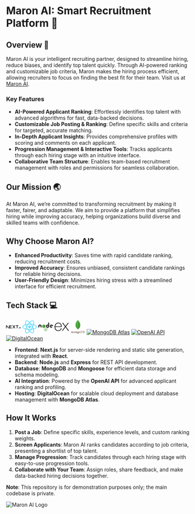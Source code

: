 # Maron AI: Smart Recruitment Platform 🚀

## Overview 🌟

Maron AI is your intelligent recruiting partner, designed to streamline hiring, reduce biases, and identify top talent quickly. Through AI-powered ranking and customizable job criteria, Maron makes the hiring process efficient, allowing recruiters to focus on finding the best fit for their team. Visit us at [Maron AI](https://www.maron.ai).

### Key Features
- **AI-Powered Applicant Ranking**: Effortlessly identifies top talent with advanced algorithms for fast, data-backed decisions.
- **Customizable Job Posting & Ranking**: Define specific skills and criteria for targeted, accurate matching.
- **In-Depth Applicant Insights**: Provides comprehensive profiles with scoring and comments on each applicant.
- **Progression Management & Interactive Tools**: Tracks applicants through each hiring stage with an intuitive interface.
- **Collaborative Team Structure**: Enables team-based recruitment management with roles and permissions for seamless collaboration.

## Our Mission 🌏

At Maron AI, we’re committed to transforming recruitment by making it faster, fairer, and adaptable. We aim to provide a platform that simplifies hiring while improving accuracy, helping organizations build diverse and skilled teams with confidence.

## Why Choose Maron AI?

- **Enhanced Productivity**: Saves time with rapid candidate ranking, reducing recruitment costs.
- **Improved Accuracy**: Ensures unbiased, consistent candidate rankings for reliable hiring decisions.
- **User-Friendly Design**: Minimizes hiring stress with a streamlined interface for efficient recruitment.

## Tech Stack 💻

<p align="left">
  <a href="https://nextjs.org/" target="_blank"><img src="https://raw.githubusercontent.com/devicons/devicon/master/icons/nextjs/nextjs-original-wordmark.svg" alt="Next.js" width="40" height="40"/></a>
  <a href="https://reactjs.org/" target="_blank"><img src="https://raw.githubusercontent.com/devicons/devicon/master/icons/react/react-original.svg" alt="React" width="40" height="40"/></a>
  <a href="https://nodejs.org" target="_blank"><img src="https://raw.githubusercontent.com/devicons/devicon/master/icons/nodejs/nodejs-original-wordmark.svg" alt="Node.js" width="40" height="40"/></a>
  <a href="https://expressjs.com" target="_blank"><img src="https://raw.githubusercontent.com/devicons/devicon/master/icons/express/express-original.svg" alt="Express.js" width="40" height="40"/></a>
  <a href="https://www.mongodb.com/" target="_blank"><img src="https://raw.githubusercontent.com/devicons/devicon/master/icons/mongodb/mongodb-original-wordmark.svg" alt="MongoDB" width="40" height="40"/></a>
  <a href="https://www.mongodb.com/cloud/atlas" target="_blank"><img src="https://www.vectorlogo.zone/logos/mongodb/mongodb-ar21.svg" alt="MongoDB Atlas" width="100" height="40"/></a>
  <a href="https://openai.com" target="_blank"><img src="https://upload.wikimedia.org/wikipedia/commons/thumb/6/6b/OpenAI_Logo.svg/2048px-OpenAI_Logo.svg.png" alt="OpenAI API" width="40" height="40"/></a>
  <a href="https://www.digitalocean.com/" target="_blank"><img src="https://www.vectorlogo.zone/logos/digitalocean/digitalocean-icon.svg" alt="DigitalOcean" width="40" height="40"/></a>
</p>

- **Frontend**: **Next.js** for server-side rendering and static site generation, integrated with **React**.
- **Backend**: **Node.js** and **Express** for REST API development.
- **Database**: **MongoDB** and **Mongoose** for efficient data storage and schema modeling.
- **AI Integration**: Powered by the **OpenAI API** for advanced applicant ranking and profiling.
- **Hosting**: **DigitalOcean** for scalable cloud deployment and database management with **MongoDB Atlas**.

## How It Works

1. **Post a Job**: Define specific skills, experience levels, and custom ranking weights.
2. **Screen Applicants**: Maron AI ranks candidates according to job criteria, presenting a shortlist of top talent.
3. **Manage Progression**: Track candidates through each hiring stage with easy-to-use progression tools.
4. **Collaborate with Your Team**: Assign roles, share feedback, and make data-backed hiring decisions together.

**Note**: This repository is for demonstration purposes only; the main codebase is private.

![Maron AI Logo](https://i.postimg.cc/L8nNrZsM/image.png)
